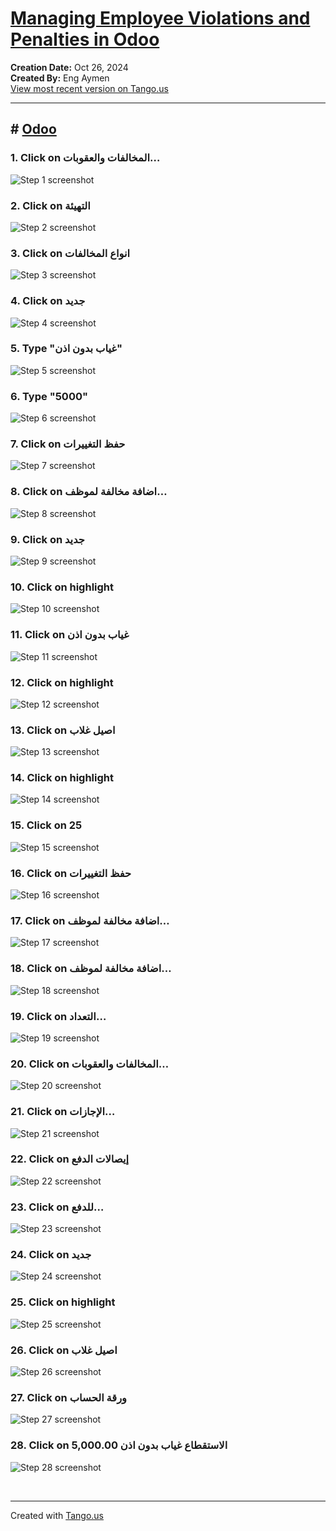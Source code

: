 # [Managing Employee Violations and Penalties in Odoo](https://app.tango.us/app/workflow/53bee5ce-2bf8-464e-a8c6-5ed2abcdf3c4?utm_source=markdown&utm_medium=markdown&utm_campaign=workflow%20export%20links)

__Creation Date:__ Oct 26, 2024  
__Created By:__ Eng Aymen  
[View most recent version on Tango.us](https://app.tango.us/app/workflow/53bee5ce-2bf8-464e-a8c6-5ed2abcdf3c4?utm_source=markdown&utm_medium=markdown&utm_campaign=workflow%20export%20links)



***




## # [Odoo](http://localhost:8068/web?reload=true#action=menu&cids=1&menu_id=249)


### 1. Click on المخالفات والعقوبات…
![Step 1 screenshot](https://images.tango.us/workflows/53bee5ce-2bf8-464e-a8c6-5ed2abcdf3c4/steps/fed6e149-7c6e-4b36-bfb5-93957954b4fc/2b9ff786-472a-4342-a52e-7e4e652d1fe1.png?crop=focalpoint&fit=crop&fp-x=0.4354&fp-y=0.8053&fp-z=2.2990&w=1200&border=2%2CF4F2F7&border-radius=8%2C8%2C8%2C8&border-radius-inner=8%2C8%2C8%2C8&blend-align=bottom&blend-mode=normal&blend-x=0&blend-w=1200&blend64=aHR0cHM6Ly9pbWFnZXMudGFuZ28udXMvc3RhdGljL21hZGUtd2l0aC10YW5nby13YXRlcm1hcmstdjIucG5n&mark-x=414&mark-y=310&m64=aHR0cHM6Ly9pbWFnZXMudGFuZ28udXMvc3RhdGljL2JsYW5rLnBuZz9tYXNrPWNvcm5lcnMmYm9yZGVyPTQlMkNGRjc0NDImdz0zNzImaD0xOTMmZml0PWNyb3AmY29ybmVyLXJhZGl1cz0xMA%3D%3D)


### 2. Click on التهيئة
![Step 2 screenshot](https://images.tango.us/workflows/53bee5ce-2bf8-464e-a8c6-5ed2abcdf3c4/steps/5a625d1e-a9ba-4260-af41-e797e41252c5/ce4a7d3a-5f76-4876-bc8b-5d5553bd1d2d.png?crop=focalpoint&fit=crop&fp-x=0.3829&fp-y=0.0444&fp-z=2.8416&w=1200&border=2%2CF4F2F7&border-radius=8%2C8%2C8%2C8&border-radius-inner=8%2C8%2C8%2C8&blend-align=bottom&blend-mode=normal&blend-x=0&blend-w=1200&blend64=aHR0cHM6Ly9pbWFnZXMudGFuZ28udXMvc3RhdGljL21hZGUtd2l0aC10YW5nby13YXRlcm1hcmstdjIucG5n&mark-x=511&mark-y=55&m64=aHR0cHM6Ly9pbWFnZXMudGFuZ28udXMvc3RhdGljL2JsYW5rLnBuZz9tYXNrPWNvcm5lcnMmYm9yZGVyPTQlMkNGRjc0NDImdz0xNzcmaD03NSZmaXQ9Y3JvcCZjb3JuZXItcmFkaXVzPTEw)


### 3. Click on انواع المخالفات
![Step 3 screenshot](https://images.tango.us/workflows/53bee5ce-2bf8-464e-a8c6-5ed2abcdf3c4/steps/e1a76473-3c1b-4703-9211-456261dd6211/d7db648c-f395-4a0b-8356-cc6e91562706.png?crop=focalpoint&fit=crop&fp-x=0.3543&fp-y=0.0873&fp-z=2.4527&w=1200&border=2%2CF4F2F7&border-radius=8%2C8%2C8%2C8&border-radius-inner=8%2C8%2C8%2C8&blend-align=bottom&blend-mode=normal&blend-x=0&blend-w=1200&blend64=aHR0cHM6Ly9pbWFnZXMudGFuZ28udXMvc3RhdGljL21hZGUtd2l0aC10YW5nby13YXRlcm1hcmstdjIucG5n&mark-x=441&mark-y=122&m64=aHR0cHM6Ly9pbWFnZXMudGFuZ28udXMvc3RhdGljL2JsYW5rLnBuZz9tYXNrPWNvcm5lcnMmYm9yZGVyPTQlMkNGRjc0NDImdz0zMTcmaD03MSZmaXQ9Y3JvcCZjb3JuZXItcmFkaXVzPTEw)


### 4. Click on جديد
![Step 4 screenshot](https://images.tango.us/workflows/53bee5ce-2bf8-464e-a8c6-5ed2abcdf3c4/steps/9c4436fa-60d3-4f78-83c0-95826f9a7976/1cd7343c-6cd7-432b-9483-a6d6e124734c.png?crop=focalpoint&fit=crop&fp-x=0.0454&fp-y=0.1148&fp-z=2.9122&w=1200&border=2%2CF4F2F7&border-radius=8%2C8%2C8%2C8&border-radius-inner=8%2C8%2C8%2C8&blend-align=bottom&blend-mode=normal&blend-x=0&blend-w=1200&blend64=aHR0cHM6Ly9pbWFnZXMudGFuZ28udXMvc3RhdGljL21hZGUtd2l0aC10YW5nby13YXRlcm1hcmstdjIucG5n&mark-x=91&mark-y=200&m64=aHR0cHM6Ly9pbWFnZXMudGFuZ28udXMvc3RhdGljL2JsYW5rLnBuZz9tYXNrPWNvcm5lcnMmYm9yZGVyPTQlMkNGRjc0NDImdz0xMzYmaD05MyZmaXQ9Y3JvcCZjb3JuZXItcmFkaXVzPTEw)


### 5. Type "غياب بدون اذن"
![Step 5 screenshot](https://images.tango.us/workflows/53bee5ce-2bf8-464e-a8c6-5ed2abcdf3c4/steps/72fa418f-0f43-41d2-8c72-bdff08e8925d/854cff8d-3bba-4cc4-8ebc-078abf7e1562.png?crop=focalpoint&fit=crop&fp-x=0.5016&fp-y=0.2222&fp-z=1.0185&w=1200&border=2%2CF4F2F7&border-radius=8%2C8%2C8%2C8&border-radius-inner=8%2C8%2C8%2C8&blend-align=bottom&blend-mode=normal&blend-x=0&blend-w=1200&blend64=aHR0cHM6Ly9pbWFnZXMudGFuZ28udXMvc3RhdGljL21hZGUtd2l0aC10YW5nby13YXRlcm1hcmstdjIucG5n&mark-x=9&mark-y=155&m64=aHR0cHM6Ly9pbWFnZXMudGFuZ28udXMvc3RhdGljL2JsYW5rLnBuZz9tYXNrPWNvcm5lcnMmYm9yZGVyPTQlMkNGRjc0NDImdz0xMTgyJmg9MjImZml0PWNyb3AmY29ybmVyLXJhZGl1cz0xMA%3D%3D)


### 6. Type "5000"
![Step 6 screenshot](https://images.tango.us/workflows/53bee5ce-2bf8-464e-a8c6-5ed2abcdf3c4/steps/543bf1eb-4530-4345-b0a4-5fe014d4e1f9/82053e87-3a63-4564-a579-5494a64b86c6.png?crop=focalpoint&fit=crop&fp-x=0.4987&fp-y=0.3196&fp-z=1.6131&w=1200&border=2%2CF4F2F7&border-radius=8%2C8%2C8%2C8&border-radius-inner=8%2C8%2C8%2C8&blend-align=bottom&blend-mode=normal&blend-x=0&blend-w=1200&blend64=aHR0cHM6Ly9pbWFnZXMudGFuZ28udXMvc3RhdGljL21hZGUtd2l0aC10YW5nby13YXRlcm1hcmstdjIucG5n&mark-x=290&mark-y=348&m64=aHR0cHM6Ly9pbWFnZXMudGFuZ28udXMvc3RhdGljL2JsYW5rLnBuZz9tYXNrPWNvcm5lcnMmYm9yZGVyPTQlMkNGRjc0NDImdz02MTkmaD00MCZmaXQ9Y3JvcCZjb3JuZXItcmFkaXVzPTEw)


### 7. Click on حفظ التغييرات
![Step 7 screenshot](https://images.tango.us/workflows/53bee5ce-2bf8-464e-a8c6-5ed2abcdf3c4/steps/82551a3b-42ee-47e0-88ad-1d884468df07/a8146ade-8496-4b29-8793-a15de81fbaf7.png?crop=focalpoint&fit=crop&fp-x=0.1239&fp-y=0.1148&fp-z=2.7021&w=1200&border=2%2CF4F2F7&border-radius=8%2C8%2C8%2C8&border-radius-inner=8%2C8%2C8%2C8&blend-align=bottom&blend-mode=normal&blend-x=0&blend-w=1200&blend64=aHR0cHM6Ly9pbWFnZXMudGFuZ28udXMvc3RhdGljL21hZGUtd2l0aC10YW5nby13YXRlcm1hcmstdjIucG5n&mark-x=288&mark-y=185&m64=aHR0cHM6Ly9pbWFnZXMudGFuZ28udXMvc3RhdGljL2JsYW5rLnBuZz9tYXNrPWNvcm5lcnMmYm9yZGVyPTQlMkNGRjc0NDImdz0yMjcmaD04NiZmaXQ9Y3JvcCZjb3JuZXItcmFkaXVzPTEw)


### 8. Click on اضافة مخالفة لموظف…
![Step 8 screenshot](https://images.tango.us/workflows/53bee5ce-2bf8-464e-a8c6-5ed2abcdf3c4/steps/180ffaaf-e834-44f9-ae05-518b9946514e/87b555c3-0b34-4b76-84c6-1428463357b6.png?crop=focalpoint&fit=crop&fp-x=0.6038&fp-y=0.0444&fp-z=2.5543&w=1200&border=2%2CF4F2F7&border-radius=8%2C8%2C8%2C8&border-radius-inner=8%2C8%2C8%2C8&blend-align=bottom&blend-mode=normal&blend-x=0&blend-w=1200&blend64=aHR0cHM6Ly9pbWFnZXMudGFuZ28udXMvc3RhdGljL21hZGUtd2l0aC10YW5nby13YXRlcm1hcmstdjIucG5n&mark-x=460&mark-y=50&m64=aHR0cHM6Ly9pbWFnZXMudGFuZ28udXMvc3RhdGljL2JsYW5rLnBuZz9tYXNrPWNvcm5lcnMmYm9yZGVyPTQlMkNGRjc0NDImdz0yODAmaD02OCZmaXQ9Y3JvcCZjb3JuZXItcmFkaXVzPTEw)


### 9. Click on جديد
![Step 9 screenshot](https://images.tango.us/workflows/53bee5ce-2bf8-464e-a8c6-5ed2abcdf3c4/steps/b8c12aef-4e98-484c-96bb-7474046ec188/abcfcd6f-24f7-4b5c-ac1e-81f042f41b92.png?crop=focalpoint&fit=crop&fp-x=0.0454&fp-y=0.1148&fp-z=2.9122&w=1200&border=2%2CF4F2F7&border-radius=8%2C8%2C8%2C8&border-radius-inner=8%2C8%2C8%2C8&blend-align=bottom&blend-mode=normal&blend-x=0&blend-w=1200&blend64=aHR0cHM6Ly9pbWFnZXMudGFuZ28udXMvc3RhdGljL21hZGUtd2l0aC10YW5nby13YXRlcm1hcmstdjIucG5n&mark-x=91&mark-y=200&m64=aHR0cHM6Ly9pbWFnZXMudGFuZ28udXMvc3RhdGljL2JsYW5rLnBuZz9tYXNrPWNvcm5lcnMmYm9yZGVyPTQlMkNGRjc0NDImdz0xMzYmaD05MyZmaXQ9Y3JvcCZjb3JuZXItcmFkaXVzPTEw)


### 10. Click on highlight
![Step 10 screenshot](https://images.tango.us/workflows/53bee5ce-2bf8-464e-a8c6-5ed2abcdf3c4/steps/e7d1716c-1189-4c68-b3e3-a84a74a96858/62a722c2-758d-485e-978d-617423c8b1ae.png?crop=focalpoint&fit=crop&fp-x=0.8251&fp-y=0.2635&fp-z=2.9864&w=1200&border=2%2CF4F2F7&border-radius=8%2C8%2C8%2C8&border-radius-inner=8%2C8%2C8%2C8&blend-align=bottom&blend-mode=normal&blend-x=0&blend-w=1200&blend64=aHR0cHM6Ly9pbWFnZXMudGFuZ28udXMvc3RhdGljL21hZGUtd2l0aC10YW5nby13YXRlcm1hcmstdjIucG5n&mark-x=27&mark-y=331&m64=aHR0cHM6Ly9pbWFnZXMudGFuZ28udXMvc3RhdGljL2JsYW5rLnBuZz9tYXNrPWNvcm5lcnMmYm9yZGVyPTQlMkNGRjc0NDImdz0xMTQ3Jmg9NzQmZml0PWNyb3AmY29ybmVyLXJhZGl1cz0xMA%3D%3D)


### 11. Click on غياب بدون اذن
![Step 11 screenshot](https://images.tango.us/workflows/53bee5ce-2bf8-464e-a8c6-5ed2abcdf3c4/steps/6e08c304-6208-4da8-877a-40a0827d1466/225ab6af-3737-4d55-814d-4f46e84a6c4b.png?crop=focalpoint&fit=crop&fp-x=0.9345&fp-y=0.3000&fp-z=2.9670&w=1200&border=2%2CF4F2F7&border-radius=8%2C8%2C8%2C8&border-radius-inner=8%2C8%2C8%2C8&blend-align=bottom&blend-mode=normal&blend-x=0&blend-w=1200&blend64=aHR0cHM6Ly9pbWFnZXMudGFuZ28udXMvc3RhdGljL21hZGUtd2l0aC10YW5nby13YXRlcm1hcmstdjIucG5n&mark-x=791&mark-y=328&m64=aHR0cHM6Ly9pbWFnZXMudGFuZ28udXMvc3RhdGljL2JsYW5rLnBuZz9tYXNrPWNvcm5lcnMmYm9yZGVyPTQlMkNGRjc0NDImdz0zNTEmaD04MSZmaXQ9Y3JvcCZjb3JuZXItcmFkaXVzPTEw)


### 12. Click on highlight
![Step 12 screenshot](https://images.tango.us/workflows/53bee5ce-2bf8-464e-a8c6-5ed2abcdf3c4/steps/a1347500-151e-4311-9215-fe1712e458cf/07b4f219-e105-4819-9fc3-45a9cfb31a18.png?crop=focalpoint&fit=crop&fp-x=0.8251&fp-y=0.3524&fp-z=2.9864&w=1200&border=2%2CF4F2F7&border-radius=8%2C8%2C8%2C8&border-radius-inner=8%2C8%2C8%2C8&blend-align=bottom&blend-mode=normal&blend-x=0&blend-w=1200&blend64=aHR0cHM6Ly9pbWFnZXMudGFuZ28udXMvc3RhdGljL21hZGUtd2l0aC10YW5nby13YXRlcm1hcmstdjIucG5n&mark-x=27&mark-y=331&m64=aHR0cHM6Ly9pbWFnZXMudGFuZ28udXMvc3RhdGljL2JsYW5rLnBuZz9tYXNrPWNvcm5lcnMmYm9yZGVyPTQlMkNGRjc0NDImdz0xMTQ3Jmg9NzQmZml0PWNyb3AmY29ybmVyLXJhZGl1cz0xMA%3D%3D)


### 13. Click on اصيل غلاب
![Step 13 screenshot](https://images.tango.us/workflows/53bee5ce-2bf8-464e-a8c6-5ed2abcdf3c4/steps/509b836c-fb14-4d82-8df7-e6415ad5649c/12376e74-8d53-44a0-b619-ba61228504da.png?crop=focalpoint&fit=crop&fp-x=0.9345&fp-y=0.4460&fp-z=2.9670&w=1200&border=2%2CF4F2F7&border-radius=8%2C8%2C8%2C8&border-radius-inner=8%2C8%2C8%2C8&blend-align=bottom&blend-mode=normal&blend-x=0&blend-w=1200&blend64=aHR0cHM6Ly9pbWFnZXMudGFuZ28udXMvc3RhdGljL21hZGUtd2l0aC10YW5nby13YXRlcm1hcmstdjIucG5n&mark-x=791&mark-y=328&m64=aHR0cHM6Ly9pbWFnZXMudGFuZ28udXMvc3RhdGljL2JsYW5rLnBuZz9tYXNrPWNvcm5lcnMmYm9yZGVyPTQlMkNGRjc0NDImdz0zNTEmaD04MSZmaXQ9Y3JvcCZjb3JuZXItcmFkaXVzPTEw)


### 14. Click on highlight
![Step 14 screenshot](https://images.tango.us/workflows/53bee5ce-2bf8-464e-a8c6-5ed2abcdf3c4/steps/a895fa3a-a698-40f4-97ed-41fddc6a64b4/45a351b9-de19-43ab-9aee-161fa7e3d0e7.png?crop=focalpoint&fit=crop&fp-x=0.4990&fp-y=0.2635&fp-z=2.3843&w=1200&border=2%2CF4F2F7&border-radius=8%2C8%2C8%2C8&border-radius-inner=8%2C8%2C8%2C8&blend-align=bottom&blend-mode=normal&blend-x=0&blend-w=1200&blend64=aHR0cHM6Ly9pbWFnZXMudGFuZ28udXMvc3RhdGljL21hZGUtd2l0aC10YW5nby13YXRlcm1hcmstdjIucG5n&mark-x=429&mark-y=338&m64=aHR0cHM6Ly9pbWFnZXMudGFuZ28udXMvc3RhdGljL2JsYW5rLnBuZz9tYXNrPWNvcm5lcnMmYm9yZGVyPTQlMkNGRjc0NDImdz0zNDImaD01OSZmaXQ9Y3JvcCZjb3JuZXItcmFkaXVzPTEw)


### 15. Click on 25
![Step 15 screenshot](https://images.tango.us/workflows/53bee5ce-2bf8-464e-a8c6-5ed2abcdf3c4/steps/c4d0e63c-c454-4c53-8d78-afa77dffcd63/57c8d310-9b1c-4618-bebd-f4fb0bba2ef9.png?crop=focalpoint&fit=crop&fp-x=0.3900&fp-y=0.5778&fp-z=2.7835&w=1200&border=2%2CF4F2F7&border-radius=8%2C8%2C8%2C8&border-radius-inner=8%2C8%2C8%2C8&blend-align=bottom&blend-mode=normal&blend-x=0&blend-w=1200&blend64=aHR0cHM6Ly9pbWFnZXMudGFuZ28udXMvc3RhdGljL21hZGUtd2l0aC10YW5nby13YXRlcm1hcmstdjIucG5n&mark-x=539&mark-y=307&m64=aHR0cHM6Ly9pbWFnZXMudGFuZ28udXMvc3RhdGljL2JsYW5rLnBuZz9tYXNrPWNvcm5lcnMmYm9yZGVyPTQlMkNGRjc0NDImdz0xMjEmaD0xMjEmZml0PWNyb3AmY29ybmVyLXJhZGl1cz0xMA%3D%3D)


### 16. Click on حفظ التغييرات
![Step 16 screenshot](https://images.tango.us/workflows/53bee5ce-2bf8-464e-a8c6-5ed2abcdf3c4/steps/ae4d13a3-293b-4f30-bf57-219fb0b961f2/5f1574f2-c782-423d-aca4-e864a510fefb.png?crop=focalpoint&fit=crop&fp-x=0.1239&fp-y=0.1148&fp-z=2.7021&w=1200&border=2%2CF4F2F7&border-radius=8%2C8%2C8%2C8&border-radius-inner=8%2C8%2C8%2C8&blend-align=bottom&blend-mode=normal&blend-x=0&blend-w=1200&blend64=aHR0cHM6Ly9pbWFnZXMudGFuZ28udXMvc3RhdGljL21hZGUtd2l0aC10YW5nby13YXRlcm1hcmstdjIucG5n&mark-x=288&mark-y=185&m64=aHR0cHM6Ly9pbWFnZXMudGFuZ28udXMvc3RhdGljL2JsYW5rLnBuZz9tYXNrPWNvcm5lcnMmYm9yZGVyPTQlMkNGRjc0NDImdz0yMjcmaD04NiZmaXQ9Y3JvcCZjb3JuZXItcmFkaXVzPTEw)


### 17. Click on اضافة مخالفة لموظف…
![Step 17 screenshot](https://images.tango.us/workflows/53bee5ce-2bf8-464e-a8c6-5ed2abcdf3c4/steps/e43cba24-6c15-40ea-ad2e-a2b19c194bc2/c10fa0b1-7927-46fa-8542-f59498d28f10.png?crop=focalpoint&fit=crop&fp-x=0.5178&fp-y=0.0444&fp-z=2.6464&w=1200&border=2%2CF4F2F7&border-radius=8%2C8%2C8%2C8&border-radius-inner=8%2C8%2C8%2C8&blend-align=bottom&blend-mode=normal&blend-x=0&blend-w=1200&blend64=aHR0cHM6Ly9pbWFnZXMudGFuZ28udXMvc3RhdGljL21hZGUtd2l0aC10YW5nby13YXRlcm1hcmstdjIucG5n&mark-x=476&mark-y=52&m64=aHR0cHM6Ly9pbWFnZXMudGFuZ28udXMvc3RhdGljL2JsYW5rLnBuZz9tYXNrPWNvcm5lcnMmYm9yZGVyPTQlMkNGRjc0NDImdz0yNDcmaD03MCZmaXQ9Y3JvcCZjb3JuZXItcmFkaXVzPTEw)


### 18. Click on اضافة مخالفة لموظف…
![Step 18 screenshot](https://images.tango.us/workflows/53bee5ce-2bf8-464e-a8c6-5ed2abcdf3c4/steps/575e9b5e-2bae-4bfe-923a-146be46e02c6/9e7539f7-5fba-428e-8c95-668d4cf9a4a2.png?crop=focalpoint&fit=crop&fp-x=0.4442&fp-y=0.0444&fp-z=2.7164&w=1200&border=2%2CF4F2F7&border-radius=8%2C8%2C8%2C8&border-radius-inner=8%2C8%2C8%2C8&blend-align=bottom&blend-mode=normal&blend-x=0&blend-w=1200&blend64=aHR0cHM6Ly9pbWFnZXMudGFuZ28udXMvc3RhdGljL21hZGUtd2l0aC10YW5nby13YXRlcm1hcmstdjIucG5n&mark-x=489&mark-y=53&m64=aHR0cHM6Ly9pbWFnZXMudGFuZ28udXMvc3RhdGljL2JsYW5rLnBuZz9tYXNrPWNvcm5lcnMmYm9yZGVyPTQlMkNGRjc0NDImdz0yMjImaD03MiZmaXQ9Y3JvcCZjb3JuZXItcmFkaXVzPTEw)


### 19. Click on التعداد…
![Step 19 screenshot](https://images.tango.us/workflows/53bee5ce-2bf8-464e-a8c6-5ed2abcdf3c4/steps/efb4e9bc-c1e9-40a5-bf91-4154dae79282/5962a8e3-10e8-4e8f-93be-f4ae425c1835.png?crop=focalpoint&fit=crop&fp-x=0.5000&fp-y=0.6011&fp-z=1.0052&w=1200&border=2%2CF4F2F7&border-radius=8%2C8%2C8%2C8&border-radius-inner=8%2C8%2C8%2C8&blend-align=bottom&blend-mode=normal&blend-x=0&blend-w=1200&blend64=aHR0cHM6Ly9pbWFnZXMudGFuZ28udXMvc3RhdGljL21hZGUtd2l0aC10YW5nby13YXRlcm1hcmstdjIucG5n&mark-x=3&mark-y=149&m64=aHR0cHM6Ly9pbWFnZXMudGFuZ28udXMvc3RhdGljL2JsYW5rLnBuZz9tYXNrPWNvcm5lcnMmYm9yZGVyPTQlMkNGRjc0NDImdz0xMTk0Jmg9NTg0JmZpdD1jcm9wJmNvcm5lci1yYWRpdXM9MTA%3D)


### 20. Click on المخالفات والعقوبات…
![Step 20 screenshot](https://images.tango.us/workflows/53bee5ce-2bf8-464e-a8c6-5ed2abcdf3c4/steps/5101015b-3c8b-4ff2-bb06-5055c92bb889/ec63b723-5b09-45d6-9e4e-ffd2ebf11442.png?crop=focalpoint&fit=crop&fp-x=0.9215&fp-y=0.0444&fp-z=2.9764&w=1200&border=2%2CF4F2F7&border-radius=8%2C8%2C8%2C8&border-radius-inner=8%2C8%2C8%2C8&blend-align=bottom&blend-mode=normal&blend-x=0&blend-w=1200&blend64=aHR0cHM6Ly9pbWFnZXMudGFuZ28udXMvc3RhdGljL21hZGUtd2l0aC10YW5nby13YXRlcm1hcmstdjIucG5n&mark-x=697&mark-y=58&m64=aHR0cHM6Ly9pbWFnZXMudGFuZ28udXMvc3RhdGljL2JsYW5rLnBuZz9tYXNrPWNvcm5lcnMmYm9yZGVyPTQlMkNGRjc0NDImdz00NDUmaD03OSZmaXQ9Y3JvcCZjb3JuZXItcmFkaXVzPTEw)


### 21. Click on الإجازات…
![Step 21 screenshot](https://images.tango.us/workflows/53bee5ce-2bf8-464e-a8c6-5ed2abcdf3c4/steps/cd99744b-bf6f-4475-acb6-dcefe9a51735/50b95091-1b40-4f23-9778-f5e7f464a0ff.png?crop=focalpoint&fit=crop&fp-x=0.4328&fp-y=0.4815&fp-z=2.2990&w=1200&border=2%2CF4F2F7&border-radius=8%2C8%2C8%2C8&border-radius-inner=8%2C8%2C8%2C8&blend-align=bottom&blend-mode=normal&blend-x=0&blend-w=1200&blend64=aHR0cHM6Ly9pbWFnZXMudGFuZ28udXMvc3RhdGljL21hZGUtd2l0aC10YW5nby13YXRlcm1hcmstdjIucG5n&mark-x=414&mark-y=271&m64=aHR0cHM6Ly9pbWFnZXMudGFuZ28udXMvc3RhdGljL2JsYW5rLnBuZz9tYXNrPWNvcm5lcnMmYm9yZGVyPTQlMkNGRjc0NDImdz0zNzImaD0xOTMmZml0PWNyb3AmY29ybmVyLXJhZGl1cz0xMA%3D%3D)


### 22. Click on إيصالات الدفع
![Step 22 screenshot](https://images.tango.us/workflows/53bee5ce-2bf8-464e-a8c6-5ed2abcdf3c4/steps/bef7f118-9b00-4b53-a110-05bb9b93bcca/aaa92b32-fc6d-488f-9a57-4673a7f93086.png?crop=focalpoint&fit=crop&fp-x=0.4844&fp-y=0.0444&fp-z=2.6239&w=1200&border=2%2CF4F2F7&border-radius=8%2C8%2C8%2C8&border-radius-inner=8%2C8%2C8%2C8&blend-align=bottom&blend-mode=normal&blend-x=0&blend-w=1200&blend64=aHR0cHM6Ly9pbWFnZXMudGFuZ28udXMvc3RhdGljL21hZGUtd2l0aC10YW5nby13YXRlcm1hcmstdjIucG5n&mark-x=472&mark-y=51&m64=aHR0cHM6Ly9pbWFnZXMudGFuZ28udXMvc3RhdGljL2JsYW5rLnBuZz9tYXNrPWNvcm5lcnMmYm9yZGVyPTQlMkNGRjc0NDImdz0yNTUmaD02OSZmaXQ9Y3JvcCZjb3JuZXItcmFkaXVzPTEw)


### 23. Click on للدفع…
![Step 23 screenshot](https://images.tango.us/workflows/53bee5ce-2bf8-464e-a8c6-5ed2abcdf3c4/steps/db6a56e8-5d56-4ba5-bef1-417b2c05f5d1/715b2e2a-43f4-4eaa-9351-dd6f1b9e5be4.png?crop=focalpoint&fit=crop&fp-x=0.4705&fp-y=0.0873&fp-z=2.4527&w=1200&border=2%2CF4F2F7&border-radius=8%2C8%2C8%2C8&border-radius-inner=8%2C8%2C8%2C8&blend-align=bottom&blend-mode=normal&blend-x=0&blend-w=1200&blend64=aHR0cHM6Ly9pbWFnZXMudGFuZ28udXMvc3RhdGljL21hZGUtd2l0aC10YW5nby13YXRlcm1hcmstdjIucG5n&mark-x=441&mark-y=122&m64=aHR0cHM6Ly9pbWFnZXMudGFuZ28udXMvc3RhdGljL2JsYW5rLnBuZz9tYXNrPWNvcm5lcnMmYm9yZGVyPTQlMkNGRjc0NDImdz0zMTcmaD03MSZmaXQ9Y3JvcCZjb3JuZXItcmFkaXVzPTEw)


### 24. Click on جديد
![Step 24 screenshot](https://images.tango.us/workflows/53bee5ce-2bf8-464e-a8c6-5ed2abcdf3c4/steps/6e2d3b00-2f91-4c11-807d-fd0c32a1b7b6/4a7716d9-0a53-4058-9ef0-fd148ebe9425.png?crop=focalpoint&fit=crop&fp-x=0.0454&fp-y=0.1148&fp-z=2.9122&w=1200&border=2%2CF4F2F7&border-radius=8%2C8%2C8%2C8&border-radius-inner=8%2C8%2C8%2C8&blend-align=bottom&blend-mode=normal&blend-x=0&blend-w=1200&blend64=aHR0cHM6Ly9pbWFnZXMudGFuZ28udXMvc3RhdGljL21hZGUtd2l0aC10YW5nby13YXRlcm1hcmstdjIucG5n&mark-x=91&mark-y=200&m64=aHR0cHM6Ly9pbWFnZXMudGFuZ28udXMvc3RhdGljL2JsYW5rLnBuZz9tYXNrPWNvcm5lcnMmYm9yZGVyPTQlMkNGRjc0NDImdz0xMzYmaD05MyZmaXQ9Y3JvcCZjb3JuZXItcmFkaXVzPTEw)


### 25. Click on highlight
![Step 25 screenshot](https://images.tango.us/workflows/53bee5ce-2bf8-464e-a8c6-5ed2abcdf3c4/steps/e5f192da-08b8-4ff2-9c9f-2ab11b4cd709/ac9469d7-e563-4d0c-80c1-f0127f5a3a54.png?crop=focalpoint&fit=crop&fp-x=0.8699&fp-y=0.3111&fp-z=2.9952&w=1200&border=2%2CF4F2F7&border-radius=8%2C8%2C8%2C8&border-radius-inner=8%2C8%2C8%2C8&blend-align=bottom&blend-mode=normal&blend-x=0&blend-w=1200&blend64=aHR0cHM6Ly9pbWFnZXMudGFuZ28udXMvc3RhdGljL21hZGUtd2l0aC10YW5nby13YXRlcm1hcmstdjIucG5n&mark-x=321&mark-y=331&m64=aHR0cHM6Ly9pbWFnZXMudGFuZ28udXMvc3RhdGljL2JsYW5rLnBuZz9tYXNrPWNvcm5lcnMmYm9yZGVyPTQlMkNGRjc0NDImdz04MjMmaD03NSZmaXQ9Y3JvcCZjb3JuZXItcmFkaXVzPTEw)


### 26. Click on اصيل غلاب
![Step 26 screenshot](https://images.tango.us/workflows/53bee5ce-2bf8-464e-a8c6-5ed2abcdf3c4/steps/6dd64dec-52f5-46be-ba5b-22b5d85f52f7/533ff7cf-e758-4f74-8f16-82623616c6c4.png?crop=focalpoint&fit=crop&fp-x=0.9345&fp-y=0.4048&fp-z=2.9670&w=1200&border=2%2CF4F2F7&border-radius=8%2C8%2C8%2C8&border-radius-inner=8%2C8%2C8%2C8&blend-align=bottom&blend-mode=normal&blend-x=0&blend-w=1200&blend64=aHR0cHM6Ly9pbWFnZXMudGFuZ28udXMvc3RhdGljL21hZGUtd2l0aC10YW5nby13YXRlcm1hcmstdjIucG5n&mark-x=791&mark-y=328&m64=aHR0cHM6Ly9pbWFnZXMudGFuZ28udXMvc3RhdGljL2JsYW5rLnBuZz9tYXNrPWNvcm5lcnMmYm9yZGVyPTQlMkNGRjc0NDImdz0zNTEmaD04MSZmaXQ9Y3JvcCZjb3JuZXItcmFkaXVzPTEw)


### 27. Click on ورقة الحساب
![Step 27 screenshot](https://images.tango.us/workflows/53bee5ce-2bf8-464e-a8c6-5ed2abcdf3c4/steps/b840eaff-2dee-414d-8e22-e14a8bf2def1/325f7e44-1226-4da3-ab91-b65e70035621.png?crop=focalpoint&fit=crop&fp-x=0.1155&fp-y=0.2545&fp-z=2.7503&w=1200&border=2%2CF4F2F7&border-radius=8%2C8%2C8%2C8&border-radius-inner=8%2C8%2C8%2C8&blend-align=bottom&blend-mode=normal&blend-x=0&blend-w=1200&blend64=aHR0cHM6Ly9pbWFnZXMudGFuZ28udXMvc3RhdGljL21hZGUtd2l0aC10YW5nby13YXRlcm1hcmstdjIucG5n&mark-x=276&mark-y=324&m64=aHR0cHM6Ly9pbWFnZXMudGFuZ28udXMvc3RhdGljL2JsYW5rLnBuZz9tYXNrPWNvcm5lcnMmYm9yZGVyPTQlMkNGRjc0NDImdz0yMTAmaD04OCZmaXQ9Y3JvcCZjb3JuZXItcmFkaXVzPTEw)


### 28. Click on الاستقطاع	غياب بدون اذن	5,000.00
![Step 28 screenshot](https://images.tango.us/workflows/53bee5ce-2bf8-464e-a8c6-5ed2abcdf3c4/steps/856fda20-b1df-4073-b58a-fdbbfc59bcb0/cfac73c4-6549-4fb5-895d-f73e05c10f12.png?crop=focalpoint&fit=crop&fp-x=0.4471&fp-y=0.7714&fp-z=1.7387&w=1200&border=2%2CF4F2F7&border-radius=8%2C8%2C8%2C8&border-radius-inner=8%2C8%2C8%2C8&blend-align=bottom&blend-mode=normal&blend-x=0&blend-w=1200&blend64=aHR0cHM6Ly9pbWFnZXMudGFuZ28udXMvc3RhdGljL21hZGUtd2l0aC10YW5nby13YXRlcm1hcmstdjIucG5n&mark-x=313&mark-y=408&m64=aHR0cHM6Ly9pbWFnZXMudGFuZ28udXMvc3RhdGljL2JsYW5rLnBuZz9tYXNrPWNvcm5lcnMmYm9yZGVyPTQlMkNGRjc0NDImdz01NzQmaD03MCZmaXQ9Y3JvcCZjb3JuZXItcmFkaXVzPTEw)

<br/>

***
Created with [Tango.us](https://tango.us?utm_source=markdown&utm_medium=markdown&utm_campaign=workflow%20export%20links)
